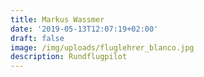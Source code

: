 ```yaml
---
title: Markus Wassmer
date: '2019-05-13T12:07:19+02:00'
draft: false
image: /img/uploads/fluglehrer_blanco.jpg
description: Rundflugpilot
---
```



